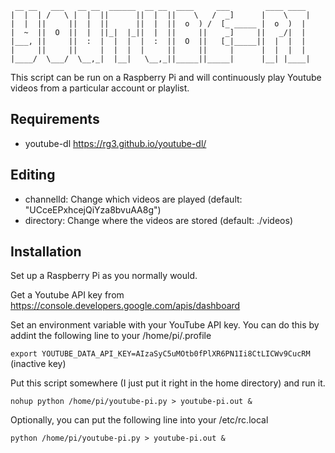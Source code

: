 ```
 __ __   ___   __ __  ______  __ __  ____     ___        ____ ____ 
|  |  | /   \ |  |  ||      ||  |  ||    \   /  _]      |    \    |
|  |  ||     ||  |  ||      ||  |  ||  o  ) /  [_ _____ |  o  )  | 
|  ~  ||  O  ||  |  ||_|  |_||  |  ||     ||    _]     ||   _/|  | 
|___, ||     ||  :  |  |  |  |  :  ||  O  ||   [_|_____||  |  |  | 
|     ||     ||     |  |  |  |     ||     ||     |      |  |  |  | 
|____/  \___/  \__,_|  |__|   \__,_||_____||_____|      |__| |____|

```



This script can be run on a Raspberry Pi and will continuously play Youtube videos from a particular account or playlist. 



## Requirements

- youtube-dl https://rg3.github.io/youtube-dl/

## Editing

- channelId: Change which videos are played (default: "UCceEPxhcejQiYza8bvuAA8g")
- directory: Change where the videos are stored (default: ./videos) 

## Installation

Set up a Raspberry Pi as you normally would. 

Get a Youtube API key from https://console.developers.google.com/apis/dashboard

Set an environment variable with your YouTube API key. You can do this by addint the following line to your /home/pi/.profile

``export YOUTUBE_DATA_API_KEY=AIzaSyC5uMOtb0fPlXR6PN1Ii8CtLICWv9CucRM`` (inactive key)


Put this script somewhere (I just put it right in the home directory) and run it.

``nohup python /home/pi/youtube-pi.py > youtube-pi.out &``

Optionally, you can put the following line into your /etc/rc.local

``python /home/pi/youtube-pi.py > youtube-pi.out &``